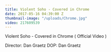 ```yaml
---
title: Violent Soho - Covered in Chrome
date: 2017-05-16 04:39:00 Z
thumbnail-image: "/uploads/Chrome.jpg"
video: 217609539
---
```


Violent Soho - Covered in Chrome ( Official Video ) 

Director: Dan Graetz
DOP: Dan Graetz